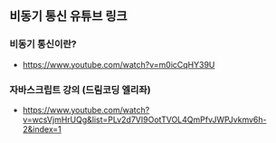 ## 비동기 통신 유튜브 링크

### 비동기 통신이란?
- https://www.youtube.com/watch?v=m0icCqHY39U

### 자바스크립트 강의 (드림코딩 엘리좌)
- https://www.youtube.com/watch?v=wcsVjmHrUQg&list=PLv2d7VI9OotTVOL4QmPfvJWPJvkmv6h-2&index=1